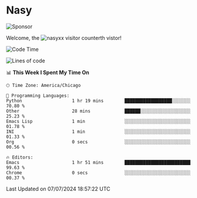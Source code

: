 # Nasy

<!--
<p align="center">
<img height="200" src="https://github-readme-stats.vercel.app/api?username=nasyxx&count_private=true&show_icons=true&theme=dracula&include_all_commits=true"/>
<img height="200" src="https://github-readme-stats.vercel.app/api/top-langs/?username=nasyxx&theme=dracula&hide=html,jupyter+notebook&count_private=true&show_icons=true"/>
</p>

  
----------------
-->

![Sponsor](https://img.shields.io/static/v1.svg?label=Sponsor&message=%E2%9D%A4&logo=GitHub&style=flat&color=pink)
 
Welcome, the ![nasyxx visitor counter](https://count.getloli.com/get/@nasyxx?theme=rule34)th vistor!
 
<!--START_SECTION:waka-->
![Code Time](http://img.shields.io/badge/Code%20Time-4%2C533%20hrs%2035%20mins-blue)

![Lines of code](https://img.shields.io/badge/From%20Hello%20World%20I%27ve%20Written-6.3%20million%20lines%20of%20code-blue)

📊 **This Week I Spent My Time On** 

```text
🕑︎ Time Zone: America/Chicago

💬 Programming Languages: 
Python                   1 hr 19 mins        ██████████████████░░░░░░░   70.80 % 
Other                    28 mins             ██████░░░░░░░░░░░░░░░░░░░   25.23 % 
Emacs Lisp               1 min               ░░░░░░░░░░░░░░░░░░░░░░░░░   01.78 % 
INI                      1 min               ░░░░░░░░░░░░░░░░░░░░░░░░░   01.33 % 
Org                      0 secs              ░░░░░░░░░░░░░░░░░░░░░░░░░   00.56 % 

🔥 Editors: 
Emacs                    1 hr 51 mins        █████████████████████████   99.63 % 
Chrome                   0 secs              ░░░░░░░░░░░░░░░░░░░░░░░░░   00.37 % 
```


 Last Updated on 07/07/2024 18:57:22 UTC
<!--END_SECTION:waka-->

<!-- ![visitors](https://visitor-badge.laobi.icu/badge?page_id=nasyxx.nasyxx) -->
